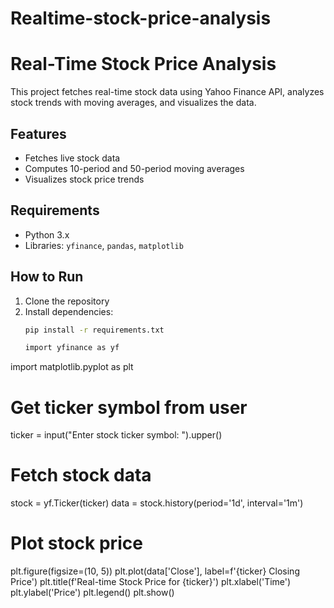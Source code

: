 # Realtime-stock-price-analysis
# Real-Time Stock Price Analysis

This project fetches real-time stock data using Yahoo Finance API, analyzes stock trends with moving averages, and visualizes the data.

## Features
- Fetches live stock data
- Computes 10-period and 50-period moving averages
- Visualizes stock price trends

## Requirements
- Python 3.x
- Libraries: `yfinance`, `pandas`, `matplotlib`

## How to Run
1. Clone the repository
2. Install dependencies:
   ```bash
   pip install -r requirements.txt

   import yfinance as yf
import matplotlib.pyplot as plt

# Get ticker symbol from user
ticker = input("Enter stock ticker symbol: ").upper()

# Fetch stock data
stock = yf.Ticker(ticker)
data = stock.history(period='1d', interval='1m')

# Plot stock price
plt.figure(figsize=(10, 5))
plt.plot(data['Close'], label=f'{ticker} Closing Price')
plt.title(f'Real-time Stock Price for {ticker}')
plt.xlabel('Time')
plt.ylabel('Price')
plt.legend()
plt.show()

